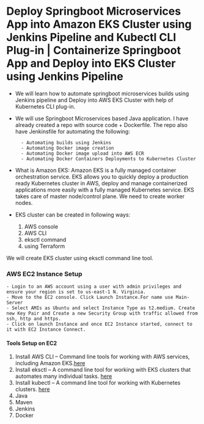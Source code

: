 # Deploy Springboot Microservices App into Amazon EKS Cluster using Jenkins Pipeline and Kubectl CLI Plug-in | Containerize Springboot App and Deploy into EKS Cluster using Jenkins Pipeline #
* We will learn how to automate springboot microservices builds using Jenkins pipeline and Deploy into AWS EKS Cluster with help of Kubernetes CLI plug-in.
* We will use Springboot Microservices based Java application. I have already created a repo with source code + Dockerfile. The repo also have Jenkinsfile for automating the following:

        - Automating builds using Jenkins
        - Automating Docker image creation
        - Automating Docker image upload into AWS ECR
        - Automating Docker Containers Deployments to Kubernetes Cluster        
* What is Amazon EKS: Amazon EKS is a fully managed container orchestration service. 
EKS allows you to quickly deploy a production ready Kubernetes cluster in AWS, deploy and manage containerized applications more easily with a fully managed Kubernetes service.
EKS takes care of master node/control plane. We need to create worker nodes.

* EKS cluster can be created in following ways:
  1. AWS console
  2. AWS CLI
  3. eksctl command
  4. using Terraform

We will create EKS cluster using eksctl command line tool.


### AWS EC2 Instance Setup ###
    - Login to an AWS account using a user with admin privileges and ensure your region is set to us-east-1 N. Virginia.
    - Move to the EC2 console. Click Launch Instance.For name use Main-Server
    - Select AMIs as Ubuntu and select Instance Type as t2.medium. Create new Key Pair and Create a new Security Group with traffic allowed from ssh, http and https.
    - Click on launch Instance and once EC2 Instance started, connect to it with EC2 Instance Connect.
    
#### Tools Setup on EC2 ####
1. Install AWS CLI – Command line tools for working with AWS services, including Amazon EKS.[here](https://sunitabachhav2007.hashnode.dev/prometheus-and-grafana-dashboard-on-eks-cluster-using-helm-chart)  
2. Install eksctl – A command line tool for working with EKS clusters that automates many individual tasks. [here](https://sunitabachhav2007.hashnode.dev/prometheus-and-grafana-dashboard-on-eks-cluster-using-helm-chart)
3. Install kubectl  – A command line tool for working with Kubernetes clusters. [here](https://sunitabachhav2007.hashnode.dev/prometheus-and-grafana-dashboard-on-eks-cluster-using-helm-chart)
4. Java
5. Maven
6. Jenkins
7. Docker

